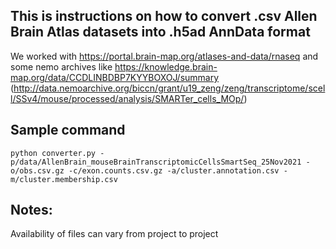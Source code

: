 ## This is instructions on how to convert .csv Allen Brain Atlas datasets into .h5ad AnnData format

We worked with https://portal.brain-map.org/atlases-and-data/rnaseq and some nemo archives like https://knowledge.brain-map.org/data/CCDLINBDBP7KYYBOXOJ/summary (http://data.nemoarchive.org/biccn/grant/u19_zeng/zeng/transcriptome/scell/SSv4/mouse/processed/analysis/SMARTer_cells_MOp/)

## Sample command
```python converter.py -p/data/AllenBrain_mouseBrainTranscriptomicCellsSmartSeq_25Nov2021 -o/obs.csv.gz -c/exon.counts.csv.gz -a/cluster.annotation.csv -m/cluster.membership.csv```

## Notes:
Availability of files can vary from project to project 
